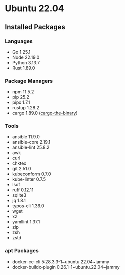 # Ubuntu 22.04

## Installed Packages

### Languages

- Go 1.25.1
- Node 22.19.0
- Python 3.13.7
- Rust 1.89.0

### Package Managers

- npm 11.5.2
- pip 25.2
- pipx 1.7.1
- rustup 1.28.2
- cargo 1.89.0 ([cargo-the-binary](https://github.com/rust-lang/cargo/blob/master/src/cargo/version.rs))

### Tools

- ansible 11.9.0
- ansible-core 2.19.1
- ansible-lint 25.8.2
- awk
- curl
- chktex
- git 2.51.0
- kubeconform 0.7.0
- kube-linter 0.7.5
- lsof
- ruff 0.12.11
- sqlite3
- jq 1.8.1
- typos-cli 1.36.0
- wget
- xz
- yamllint 1.37.1
- zip
- zsh
- zstd

### apt Packages

- docker-ce-cli 5:28.3.3-1\~ubuntu.22.04\~jammy
- docker-buildx-plugin 0.26.1-1\~ubuntu.22.04\~jammy
